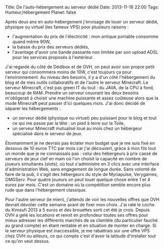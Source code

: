 Title: De l'auto-hébergement au serveur dédié
Date: 2013-11-18 22:00
Tags: Humeur,Hébergement
Planet: false

Après deux ans en auto-hébergement j'envisage de louer un serveur dédié,
physique ou virtuel (les fameux VPS) pour plusieurs raisons : 

- l'augmentation du prix de l'électricité : mon antique portable consomme quand même 90W,
- la baisse du prix des serveurs dédiés,
- l'avantage d'avoir une bande passante non limitée par son upload ADSL pour les services proposés à l'extérieur.

J'ai regardé du côté de Dédibox et de OVH, on peut 
avoir son propre petit serveur qui consommera moins de 10W, c'est
toujours ça pour l'environnement. Au niveau des besoins, il y a d'un côté
l'hébergement du blog et de mes outils collaboratifs et de l'autre le
serveur Minecraft. Le serveur Minecraft, c'est pas green IT du tout : du
JAVA, de la CPU à  fond, beaucoup de RAM. Prendre un serveur couvrant les deux
besoins m'obligerait à choisir une machine puissante et assez coûteuse
alors que la mode Minecraft peut passer d'ici quelques mois. J'ai donc
décidé de séparer les hébergements :

- un serveur dédié (physique ou virtuel) peu puissant pour le blog et tout ce qui me passe par la tête : un pied à terre sur la Toile,
- un serveur Minecraft mutualisé loué au mois chez un hébergeur spécialisé dans
  le serveur de jeux.

Étonnamment je ne devrais pas éclater mon budget que je me suis fixé en dessous 
de 10 euros TTC par mois car j'ai découvert, gràce à mon fils tout un monde que
je ne connaissais pas : celui des hébergeurs à prix cassé de serveurs de jeux
clef en main où l'on choisit la capacité en nombre de joueurs simultanés (slots),
où tout s'administre en 3 clics avec une interface d'administration Web, sans
engagement de longue durée. Sans volonté de faire de la pub, il s'agit des
hébergeurs du style de Myriapulse, Verygames, OMGServ. Pour quatre joueurs on
peut louer quelque chose entre 1 et 4 euros par mois. C'est un domaine où la
compétition semble encore plus rude que dans l'hébergement classique. 

Pour l'autre serveur (le mien), j'attends de voir les nouvelles offres que OVH
devrait dévoiler cette semaine avant de fixer mon choix. J'ai raté le coche du
Kimsufi 2013 à 5 euros et des brouettes sorti cet été je crois. Depuis OVH a
gelé les locations et revoit en profondeur toutes ses offres pour mieux
adresser les différents marchés de sa clientèle (du particulier fauché au grand
compte) en étant rentable et en situation de monter en charge. Si le serveur
physique est inaccessible, je me rabattrais sur une offre VPS chez OVH ou
ailleurs, ce qui compte c'est d'avoir la latitude d'installer tout ce qu'on
veut dessus. 




